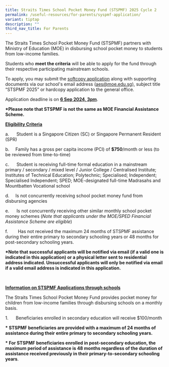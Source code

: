 ```yaml
---
title: Straits Times School Pocket Money Fund (STSPMF) 2025 Cycle 2
permalink: /useful-resources/for-parents/syspmf-application/
variant: tiptap
description: ""
third_nav_title: For Parents
---
```

<p>The Straits Times School Pocket Money Fund (STSPMF) partners with Ministry
of Education (MOE) in disbursing school pocket money to students from low-income
families.</p>
<p>Students who&nbsp;<strong>meet the criteria</strong>&nbsp;will be able
to apply for the fund through their respective participating mainstream
schools.</p>
<p>To apply, you&nbsp;may submit the&nbsp;<a href="/files/Annex_A___B.pdf" rel="noopener noreferrer nofollow" target="_blank">softcopy application</a>&nbsp;along with
supporting documents via our school's email address&nbsp;(<a href="aes@moe.edu.sg" rel="noopener noreferrer nofollow" target="_blank">aes@moe.edu.sg</a>),
subject title “STSPMF 2025” or hardcopy application to the general office.</p>
<p>Application deadline is on&nbsp;<strong><u>6 Sep 2024, 3pm</u></strong>.</p>
<p><strong>*Please note that STSPMF is not the same as&nbsp;MOE Financial Assistance Scheme.</strong>
</p>
<p></p>
<p><strong><u>Eligibility Criteria</u></strong>
</p>
<p>a.&nbsp;&nbsp;&nbsp;&nbsp;&nbsp; Student is a Singapore Citizen (SC) or
Singapore Permanent Resident (SPR)</p>
<p>b.&nbsp;&nbsp;&nbsp;&nbsp; Family has a gross per capita income (PCI)
of <strong>$750</strong>/month or less (to be reviewed from time-to-time)</p>
<p>c.&nbsp;&nbsp;&nbsp;&nbsp;&nbsp; Student is receiving full-time formal
education in a mainstream primary / secondary / mixed level / Junior College
/ Centralised Institute; Institutes of Technical Education; Polytechnic;
Specialised; Independent; Specialised Independent; SPED; MOE-designated
full-time Madrasahs and Mountbatten Vocational school</p>
<p>d.&nbsp;&nbsp;&nbsp;&nbsp; Is not concurrently receiving school pocket
money fund from disbursing agencies</p>
<p>e.&nbsp;&nbsp;&nbsp;&nbsp;&nbsp; Is not concurrently receiving other similar
monthly school pocket money schemes (<em>Note that applicants under the MOE/SPED Financial Assistance Scheme are eligible</em>)</p>
<p>f.&nbsp;&nbsp;&nbsp;&nbsp;&nbsp;&nbsp;&nbsp; Has not received the maximum
24 months of STSPMF assistance during their entire primary to secondary
schooling years or 48 months for post-secondary schooling years.</p>
<p><strong>*Note that successful applicants will be notified via email (if a valid one is indicated in this application) or a physical letter sent to residential address indicated. Unsuccessful applicants will only be notified via email if a valid email address is indicated in this application.</strong>
</p>
<p><strong>&nbsp;</strong>
</p>
<p><strong><u>Information on STSPMF Applications through schools</u></strong>
</p>
<p>The Straits Times School Pocket Money Fund provides pocket money for children
from low-income families through disbursing schools on a monthly basis.</p>
<p>1.&nbsp;&nbsp;&nbsp;&nbsp;&nbsp; Beneficiaries enrolled in secondary education
will receive $100/month</p>
<p><strong>* STSPMF beneficiaries are provided with a maximum of 24 months of assistance during their entire primary to secondary schooling years.</strong>
</p>
<p><strong>* For STSPMF beneficiaries enrolled in post-secondary education, the maximum period of assistance is 48 months regardless of the duration of assistance received previously in their primary-to-secondary schooling years</strong>.</p>